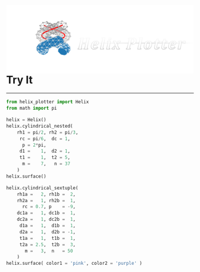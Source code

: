 <img align="left" width="750px" src="photos/helix_plotter.png">
<br>
<br>
<br>
<br>
<br>
<br>
<br>
<br>








<h1>Try It</h1>
<hr>

```python
from helix_plotter import Helix
from math import pi
```


```python
helix = Helix()
helix.cylindrical_nested(
    rh1 = pi/2, rh2 = pi/3,
     rc = pi/6,  dc = 1,
      p = 2*pi,
     d1 =    1,  d2 = 1,
     t1 =    1,  t2 = 5,
      m =    7,   n = 37
    ) 
helix.surface()
```


```python
helix.cylindrical_sextuple(
    rh1a =   2, rh1b =  2,
    rh2a =   1, rh2b =  1,
      rc = 0.7, p    = -9,
    dc1a =   1, dc1b =  1,
    dc2a =   1, dc2b =  1,
     d1a =   1,  d1b =  1,
     d2a =   1,  d2b = -1,
     t1a =   1,  t1b =  1,
     t2a = 2.5,  t2b =  3,
       m =   3,  n   = 50
    )
helix.surface( color1 = 'pink', color2 = 'purple' )
```
